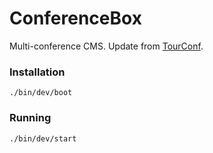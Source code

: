 # ConferenceBox

Multi-conference CMS. Update from [TourConf](https://github.com/RStankov/it-tour).

### Installation

```
./bin/dev/boot
```

### Running

```
./bin/dev/start
```
